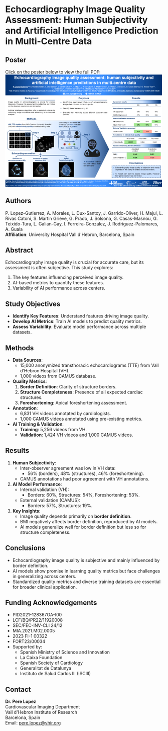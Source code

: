 # Echocardiography Image Quality Assessment: Human Subjectivity and Artificial Intelligence Prediction in Multi-Centre Data

## Poster
Click on the poster below to view the full PDF:  
<a href="https://github.com/perolope/EchoQualEuroEcho24-LopezGutierrez/blob/main/poster_euroecho24.pdf">
    <img src="https://github.com/perolope/EchoQualEuroEcho24-LopezGutierrez/blob/main/euroechoposeter.png" alt="EuroEcho 2024 Poster" width="500">
</a>

## Authors
P. Lopez-Gutierrez, A. Morales, L. Dux-Santoy, J. Garrido-Oliver, H. Majul, L. Rivas Catoni, S. Martin Grieve, G. Prado, J. Solsona, G. Casas-Masnou, G. Teixido-Tura, L. Galian-Gay, I. Ferreira-Gonzalez, J. Rodriguez-Palomares, A. Guala  
**Affiliation**: University Hospital Vall d'Hebron, Barcelona, Spain

## Abstract
Echocardiography image quality is crucial for accurate care, but its assessment is often subjective. This study explores:
1. The key features influencing perceived image quality.
2. AI-based metrics to quantify these features.
3. Variability of AI performance across centers.

## Study Objectives
- **Identify Key Features**: Understand features driving image quality.
- **Develop AI Metrics**: Train AI models to predict quality metrics.
- **Assess Variability**: Evaluate model performance across multiple datasets.

## Methods
- **Data Sources**:  
  - 15,000 anonymized transthoracic echocardiograms (TTE) from Vall d’Hebron Hospital (VH).  
  - 1,000 videos from CAMUS database.
- **Quality Metrics**:  
  1. **Border Definition**: Clarity of structure borders.  
  2. **Structure Completeness**: Presence of all expected cardiac structures.  
  3. **Foreshortening**: Apical foreshortening assessment.
- **Annotation**:  
  - 6,831 VH videos annotated by cardiologists.  
  - 1,000 CAMUS videos annotated using pre-existing metrics.
- **AI Training & Validation**:  
  - **Training**: 5,256 videos from VH.  
  - **Validation**: 1,424 VH videos and 1,000 CAMUS videos.

## Results
1. **Human Subjectivity**:  
   - Inter-observer agreement was low in VH data:  
     - 56% (borders), 48% (structures), 46% (foreshortening).  
   - CAMUS annotations had poor agreement with VH annotations.
2. **AI Model Performance**:  
   - Internal validation (VH):  
     - Borders: 60%, Structures: 54%, Foreshortening: 53%.  
   - External validation (CAMUS):  
     - Borders: 57%, Structures: 19%.
3. **Key Insights**:  
   - Image quality depends primarily on **border definition**.  
   - BMI negatively affects border definition, reproduced by AI models.  
   - AI models generalize well for border definition but less so for structure completeness.

## Conclusions
- Echocardiography image quality is subjective and mainly influenced by border definition.  
- AI models show promise in learning quality metrics but face challenges in generalizing across centers.  
- Standardized quality metrics and diverse training datasets are essential for broader clinical application.

## Funding Acknowledgements
- PID2021-128367OA-I00  
- LCF/BQ/PR22/11920008  
- SEC/FEC-INV-CLI 24/12  
- MIA.2021.M02.0005  
- 2023 FI-1 00322  
- FORT23/00034  
- Supported by:  
  - Spanish Ministry of Science and Innovation  
  - La Caixa Foundation  
  - Spanish Society of Cardiology  
  - Generalitat de Catalunya  
  - Instituto de Salud Carlos III (ISCIII)  

## Contact
**Dr. Pere Lopez**  
Cardiovascular Imaging Department  
Vall d'Hebron Institute of Research  
Barcelona, Spain  
Email: pere.lopez@vhir.org
